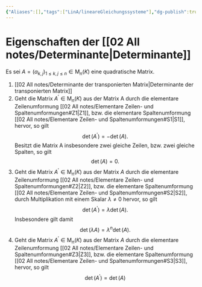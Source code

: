```yaml
---
{"Aliases":[],"tags":["LinA/lineareGleichungssysteme"],"dg-publish":true,"permalink":"/02-all-notes/eigenschaften-der-determinante/","dgHomeLink":true,"dgPassFrontmatter":true}
---
```


# Eigenschaften der [[02 All notes/Determinante|Determinante]]
Es sei $A=\left(\alpha_{k, j}\right)_{1 \leq k, j \leq n} \in \mathrm{M}_n(K)$ eine quadratische Matrix. 
1. [[02 All notes/Determinante der transponierten Matrix|Determinante der transponierten Matrix]]
2. Geht die Matrix $A^{\prime} \in \mathrm{M}_n(K)$ aus der Matrix A durch die elementare Zeilenumformung [[02 All notes/Elementare Zeilen- und Spaltenumformungen#Z1|Z1]], bzw. die elementare Spaltenumformung [[02 All notes/Elementare Zeilen- und Spaltenumformungen#S1|S1]], hervor, so gilt $$\operatorname{det}\left(A^{\prime}\right)=-\operatorname{det}(A).$$ Besitzt die Matrix A insbesondere zwei gleiche Zeilen, bzw. zwei gleiche Spalten, so gilt
$$
\operatorname{det}(A)=0 .
$$
3. Geht die Matrix $A^{\prime} \in \mathrm{M}_n(K)$ aus der Matrix $A$ durch die elementare Zeilenumformung [[02 All notes/Elementare Zeilen- und Spaltenumformungen#Z2|Z2]], bzw. die elementare Spaltenumformung [[02 All notes/Elementare Zeilen- und Spaltenumformungen#S2|S2]], durch Multiplikation mit einem Skalar $\lambda \neq 0$ hervor, so gilt $$\operatorname{det}\left(A^{\prime}\right)=\lambda \operatorname{det}(A).$$Insbesondere gilt damit
$$
\operatorname{det}(\lambda A)=\lambda^n \operatorname{det}(A) .
$$
4. Geht die Matrix $A^{\prime} \in \mathrm{M}_n(K)$ aus der Matrix $A$ durch die elementare Zeilenumformung [[02 All notes/Elementare Zeilen- und Spaltenumformungen#Z3|Z3]], bzw. die elementare Spaltenumformung [[02 All notes/Elementare Zeilen- und Spaltenumformungen#S3|S3]], hervor, so gilt
$$
\operatorname{det}\left(A^{\prime}\right)=\operatorname{det}(A)
$$